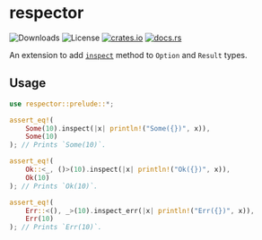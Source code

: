 # respector

![Downloads](https://img.shields.io/crates/d/respector)
![License](https://img.shields.io/crates/l/respector)
[![crates.io](https://img.shields.io/crates/v/respector?logo=rust)](https://crates.io/crates/respector)
[![docs.rs](https://docs.rs/respector/badge.svg)](https://docs.rs/respector)

An extension to add [`inspect`](https://doc.rust-lang.org/std/iter/trait.Iterator.html#method.inspect) method to `Option` and `Result` types.

## Usage

```rust
use respector::prelude::*;

assert_eq!(
    Some(10).inspect(|x| println!("Some({})", x)),
    Some(10)
); // Prints `Some(10)`.

assert_eq!(
    Ok::<_, ()>(10).inspect(|x| println!("Ok({})", x)),
    Ok(10)
); // Prints `Ok(10)`.

assert_eq!(
    Err::<(), _>(10).inspect_err(|x| println!("Err({})", x)),
    Err(10)
); // Prints `Err(10)`.
```
